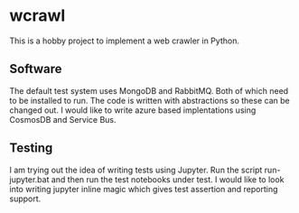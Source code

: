 # wcrawl
This is a hobby project to implement a web crawler in Python.

## Software
The default test system uses MongoDB and RabbitMQ. Both of which need to be installed to run. The code is written with abstractions so these can be changed out. I would like to write azure based implentations using CosmosDB and Service Bus.

## Testing
I am trying out the idea of writing tests using Jupyter. Run the script run-jupyter.bat and then run the test notebooks under test. I would like to look into writing jupyter inline magic which gives test assertion and reporting support.
